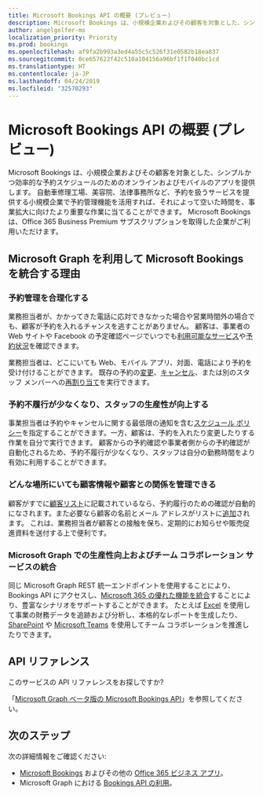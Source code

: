 ```yaml
---
title: Microsoft Bookings API の概要 (プレビュー)
description: Microsoft Bookings は、小規模企業およびその顧客を対象とした、シンプルかつ効率的な予約スケジュールのためのオンラインおよびモバイルのアプリを提供します。 自動車修理工場、美容院、法律事務所など、予約を扱うサービスを提供する小規模企業で予約管理機能を活用すれば、それによって空いた時間を、事業拡大に向けたより重要な作業に当てることができます。 Microsoft Bookings は、Office 365 Business Premium サブスクリプションを取得した企業がご利用いただけます。
author: angelgolfer-ms
localization_priority: Priority
ms.prod: bookings
ms.openlocfilehash: af9fa2b993a3ed4a55c5c526f31e0582b18ea837
ms.sourcegitcommit: 0ce657622f42c510a104156a96bf1f1f040bc1cd
ms.translationtype: HT
ms.contentlocale: ja-JP
ms.lasthandoff: 04/24/2019
ms.locfileid: "32570293"
---
```

# <a name="microsoft-bookings-api-overview-preview"></a>Microsoft Bookings API の概要 (プレビュー)

Microsoft Bookings は、小規模企業およびその顧客を対象とした、シンプルかつ効率的な予約スケジュールのためのオンラインおよびモバイルのアプリを提供します。 自動車修理工場、美容院、法律事務所など、予約を扱うサービスを提供する小規模企業で予約管理機能を活用すれば、それによって空いた時間を、事業拡大に向けたより重要な作業に当てることができます。 Microsoft Bookings は、Office 365 Business Premium サブスクリプションを取得した企業がご利用いただけます。

## <a name="why-integrate-with-microsoft-bookings-using-microsoft-graph"></a>Microsoft Graph を利用して Microsoft Bookings を統合する理由

### <a name="streamline-appointment-booking"></a>予約管理を合理化する
業務担当者が、かかってきた電話に応対できなかった場合や営業時間外の場合でも、顧客が予約を入れるチャンスを逃すことがありません。 顧客は、事業者の Web サイトや Facebook の予定確認ページでいつでも[利用可能なサービス](/graph/api/bookingbusiness-list-services?view=graph-rest-beta)や[予約状況](/graph/api/bookingbusiness-post-appointments?view=graph-rest-beta)を確認できます。 

業務担当者は、どこにいても Web、モバイル アプリ、対面、電話により予約を受け付けることができます。 既存の予約の[変更](/graph/api/bookingappointment-update?view=graph-rest-beta)、[キャンセル](/graph/api/bookingappointment-cancel?view=graph-rest-beta)、または別のスタッフ メンバーへの[再割り当て](/graph/api/bookingappointment-update?view=graph-rest-beta)を実行できます。 

### <a name="reduce-no-shows-and-increase-productivity-of-the-staff"></a>予約不履行が少なくなり、スタッフの生産性が向上する
事業担当者は予約やキャンセルに関する最低限の通知を含む[スケジュール ポリシー](/graph/api/resources/bookingschedulingpolicy?view=graph-rest-beta)を指定することができます。一方、顧客は、予約を入れたり変更したりする作業を自分で実行できます。 顧客からの予約確認や事業者側からの予約確認が自動化されるため、予約不履行が少なくなり、スタッフは自分の勤務時間をより有効に利用することができます。 

### <a name="manage-customer-information-and-relationships-from-anywhere"></a>どんな場所にいても顧客情報や顧客との関係を管理できる
顧客がすでに[顧客リスト](/graph/api/bookingbusiness-list-customers?view=graph-rest-beta)に記載されているなら、予約履行のための確認が自動的になされます。また必要なら顧客の名前とメール アドレスがリストに[追加](/graph/api/bookingbusiness-post-customers?view=graph-rest-beta)されます。 これは、業務担当者が顧客との接触を保ち、定期的にお知らせや販売促進資料を送付する上で便利です。

### <a name="integrate-with-productivity-and-team-collaboration-services-in-microsoft-graph"></a>Microsoft Graph での生産性向上およびチーム コラボレーション サービスの統合
同じ Microsoft Graph REST 統一エンドポイントを使用することにより、Bookings API にアクセスし、[Microsoft 365 の優れた機能を統合](overview-major-services.md)することにより、豊富なシナリオをサポートすることができます。 たとえば [Excel](excel-concept-overview.md#generate-reports-and-analyze-results) を使用して事業の財務データを追跡および分析し、本格的なレポートを生成したり、[SharePoint](sharepoint-concept-overview.md) や [Microsoft Teams](teams-concept-overview.md) を使用してチーム コラボレーションを推進したりできます。

## <a name="api-reference"></a>API リファレンス
このサービスの API リファレンスをお探しですか?

「[Microsoft Graph ベータ版の Microsoft Bookings API](/graph/api/resources/booking-api-overview?view=graph-rest-beta)」を参照してください。


## <a name="next-steps"></a>次のステップ

次の詳細情報をご確認ください:

- 
  [Microsoft Bookings](https://support.office.com/ja-JP/article/Publish-your-business-calendar-online-with-Microsoft-Bookings-47403d64-a067-4754-9ae9-00157244c27d) およびその他の [Office 365 ビジネス アプリ](https://support.office.com/en-us/article/manage-your-business-apps-in-the-business-center-47eca808-cf96-42ba-83e8-55daf18e49dc?ui=en-US&rs=en-US&ad=US)。
- Microsoft Graph における [Bookings API の利用](/graph/api/resources/booking-api-overview?view=graph-rest-beta)。

